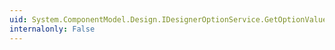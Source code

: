 ```yaml
---
uid: System.ComponentModel.Design.IDesignerOptionService.GetOptionValue(System.String,System.String)
internalonly: False
---
```


